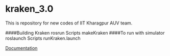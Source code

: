 kraken_3.0
==========

This is repository for new codes of IIT Kharagpur AUV team. 

####Building Kraken
rosrun Scripts makeKraken
####To run with simulator
roslaunch Scripts runKraken.launch




[Documentation](https://github.com/iit-kgp-auv-team/kraken_3.0/wiki)
